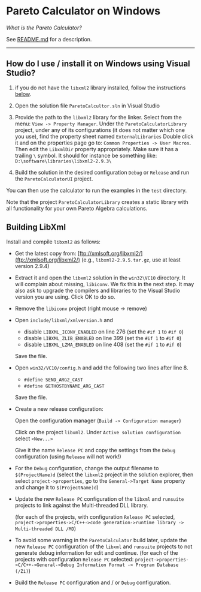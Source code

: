 # Pareto Calculator on Windows

_What is the Pareto Calculator?_

See [README.md](README.md) for a description.

------------------------------------------------------------------

## How do I use / install it on Windows using Visual Studio?

1. if you do not have the `libxml2` library installed, follow the instructions [below](#building-libxml).

2. Open the solution file `ParetoCalcultor.sln` in Visual Studio

3. Provide the path to the `libxml2` library for the linker.
   Select from the menu: `View -> Property Manager`.
     Under the `ParetoCalculatorLibrary` project, under any of its configurations (it does not matter which one you use), find the property sheet named `ExternalLibraries`
     Double click it and on the properties page go to: `Common Properties -> User Macros`.
     Then edit the `LibxmlDir` property appropriately. Make sure it has a trailing `\` symbol.
     It should for instance be something like:
     `D:\software\libraries\libxml2-2.9.3\`

5. Build the solution in the desired configuration `Debug` or `Release` and run the `ParetoCalculatorUI` project.

You can then use the calculator to run the examples in the `test` directory.

Note that the project `ParetoCalculatorLibrary` creates a static library with all functionality for your own Pareto Algebra calculations.

## Building LibXml

Install and compile `libxml2` as follows:

- Get the latest copy from: [ftp://xmlsoft.org/libxml2/](ftp://xmlsoft.org/libxml2/) (e.g., `libxml2-2.9.5.tar.gz`, use at least version 2.9.4)
- Extract it and open the `libxml2` solution in the `win32\VC10` directory.
  It will complain about missing, `libiconv`. We fix this in the next step.
  It may also ask to upgrade the compilers and libraries to the Visual Studio version you are using. Click OK to do so.
- Remove the `libiconv` project (right mouse -> remove)
- Open `include/libxml/xmlversion.h` and

  - disable `LIBXML_ICONV_ENABLED` on line 276 (set the `#if 1` to `#if 0`)
  - disable `LIBXML_ZLIB_ENABLED` on line 399 (set the `#if 1` to `#if 0`)
  - disable `LIBXML_LZMA_ENABLED` on line 408 (set the `#if 1` to `#if 0`)

  Save the file.
- Open `win32/VC10/config.h` and add the following two lines after line 8.

  - `#define SEND_ARG2_CAST`
  - `#define GETHOSTBYNAME_ARG_CAST`

  Save the file.
- Create a new release configuration:

  Open the configuration manager (`Build -> Configuration manager`)
  
  Click on the project `libxml2`.
  Under `Active solution configuration` select `<New...>`

  Give it the name `Release PC` and copy the settings from the `Debug` configuration (using `Release` will not work!)

- For the `Debug` configuration, change the output filename to `$(ProjectName)d`
  (select the `libxml2` project in the solution explorer, then select `project->properties`, go to the `General->Target Name` property and change it to `$(ProjectName)d`)
- Update the new `Release PC` configuration of the `libxml` and `runsuite` projects to link against the Multi-threaded DLL library.

  (for each of the projects, with configuration `Release PC` selected, `project->properties->C/C++->code generation->runtime library -> Multi-threaded DLL /MD`)
- To avoid some warning in the `ParetoCalculator` build later, update the new `Release PC` configuration of the `libxml` and `runsuite` projects to not generate debug information for edit and continue.
  (for each of the projects with configuration `Release PC` selected: `project->properties->C/C++->General->Debug Information Format -> Program Database (/Zi)`)
- Build the `Release PC` configuration and / or `Debug` configuration.
